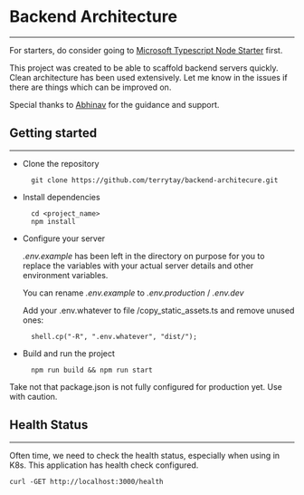 # Backend Architecture

---

For starters, do consider going to [Microsoft Typescript Node Starter](https://github.com/Microsoft/TypeScript-Node-Starter) first.

This project was created to be able to scaffold backend servers quickly. Clean architecture has been used extensively.
Let me know in the issues if there are things which can be improved on.

Special thanks to [Abhinav](https://www.linkedin.com/in/abhinav-kumar-53475978/) for the guidance and support.

## Getting started

---
- Clone the repository

        git clone https://github.com/terrytay/backend-architecure.git

- Install dependencies
  
        cd <project_name>
        npm install

- Configure your server

    *.env.example* has been left in the directory on purpose for you to replace 
    the variables with your actual server details and other environment variables.

    You can rename *.env.example* to *.env.production* / *.env.dev*

    Add your .env.whatever to file /copy_static_assets.ts and remove unused ones:
        
        shell.cp("-R", ".env.whatever", "dist/");

- Build and run the project

        npm run build && npm run start
        

Take not that package.json is not fully configured for production yet. Use with caution.


## Health Status

---

Often time, we need to check the health status, especially when using in K8s.
This application has health check configured.

```http request
curl -GET http://localhost:3000/health
```
